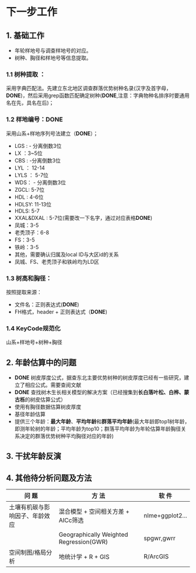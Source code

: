 # **下一步工作**

## 1. **基础工作**
- 年轮样地号与调查样地号的对应。
- 树种、胸径和样地号等信息提取。

### 1.1  **树种提取** ：
采用字典匹配法。先建立东北地区调查群落优势树种名录(汉字及首字母，**DONE**)，然后采用grep函数匹配确定树种(**DONE**,注意：字典物种名排序时要通用名在先，具名在后)；

### 1.2 **样地编号**：**DONE**
采用山系+样地序列号法建立（**DONE**）；
- LGS : - 分离倒数3位
- LX  ：3~5位
- CBS : -分离倒数3位
- LYL ： 12-14
- LYLS ： 5-7位
- WDS： - 分离倒数3位
- ZGCL: 5-7位
- HDL : 4-6位
- HDLSY: 11-13位  
- HDLS: 5-7
- XXAL&DXAL : 5-7位(需要改一下名字，通过对应表格**DONE**)
- 凤城：3-5
- 老秃顶子：6-8
- FS：3-5
- 铁岭：3-5
- 其他，需要确认归属及local ID与大区id的关系
- 凤城、FS、老秃顶子和铁岭均为LD区

### 1.3 **树高和胸径**：
按照提取来源：
- 文件名：正则表达式(**DONE**)
- FH格式，header + 正则表达式（**DONE**)

### 1.4 KeyCode规范化
山系+样地号+树种+胸径


## 2. 年龄估算中的问题
- **DONE** 树皮厚度公式，据查东北主要优势树种的树皮厚度已经有一些研究，建立了相应公式。需要查阅文献
- **DONE** 查找树木生长相关模型的解决方案（已经搜集到**长白落叶松、白桦、蒙古栎**的树皮估算公式）
- 使用有胸径数据估算树皮厚度
- 基径年龄估算
- 提供三个年龄：**最大年龄**、**平均年龄**和**群落平均年龄**(最大年龄即top1树年龄，即测年轮树的年龄；平均年龄为top10；群落平均年龄为年轮估算年龄胸径关系决定的群落优势树种平均胸径对应的年龄)

## 3. 干扰年龄反演


## 4. 其他待分析问题及方法

| 问 题 |方 法 |软 件 |
|-----|-----|----|
|土壤有机碳与影响因子、年龄效应|混合模型 + 空间相关方差 + AICc筛选|nlme+ggplot2...|
                         |Geographically Weighted Regression(GWR)|spgwr,gwrr|
|空间制图/格局分析|地统计学 + R + GIS|R/ArcGIS|
  
